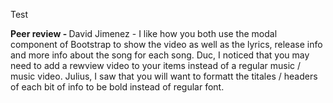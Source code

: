 Test




<strong> Peer review - </strong> David Jimenez - I like how you both use the modal component of Bootstrap to show the video as well as the lyrics, release info and more info about the song for each song.  Duc, I noticed that you may need to add a rewview video to your items instead of a regular music / music video.  Julius, I saw that you will want to formatt the titales / headers of each bit of info to be bold instead of regular font.
